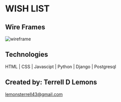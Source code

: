 # WISH LIST

## Wire Frames
![wireframe](https://github.com/lemonmade1/wackywidgets/blob/master/main_app/static/images/wish_list_2.png)

## Technologies
HTML | CSS | Javascipt | Python | Django | Postgresql

## Created by: Terrell D Lemons
lemonsterrell43@gmail.com